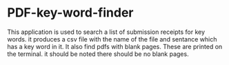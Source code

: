 # PDF-key-word-finder

This application is used to search a list of submission receipts for key words.
it produces a csv file with the name of the file and sentance which has a key word in it.
It also find pdfs with blank pages. These are printed on the terminal. it should be noted there should be no blank pages. 
